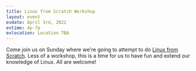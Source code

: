 ```yaml
---
title: Linux from Scratch Workshop
layout: event
evdate: April 3rd, 2022
evtime: 4p-7p
evlocation: Location TBA
---
```


Come join us on Sunday where we're going to attempt to do 
[Linux from Scratch](https://www.linuxfromscratch.org/). Less 
of a workshop, this is a time for us to have fun and extend 
our knowledge of Linux. All are welcome!